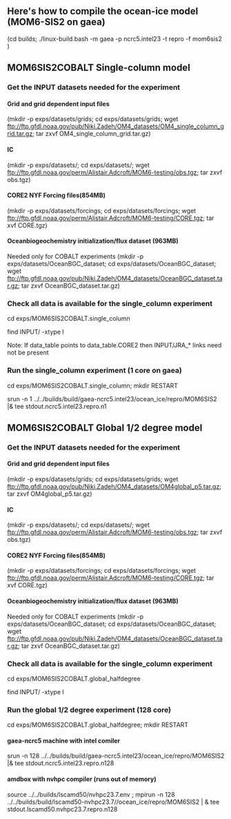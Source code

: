 ## Here's how to compile the ocean-ice model (MOM6-SIS2 on gaea)
(cd builds;  ./linux-build.bash -m gaea -p ncrc5.intel23 -t repro -f mom6sis2 )

## MOM6SIS2COBALT Single-column model

### Get the INPUT datasets needed for the experiment
#### Grid and grid dependent input files
(mkdir -p exps/datasets/grids; cd exps/datasets/grids; wget ftp://ftp.gfdl.noaa.gov/pub/Niki.Zadeh/OM4_datasets/OM4_single_column_grid.tar.gz; tar zxvf OM4_single_column_grid.tar.gz)

#### IC
(mkdir -p exps/datasets/; cd exps/datasets/; wget ftp://ftp.gfdl.noaa.gov/perm/Alistair.Adcroft/MOM6-testing/obs.tgz; tar zxvf obs.tgz)

#### CORE2 NYF Forcing files(854MB)
(mkdir -p exps/datasets/forcings; cd exps/datasets/forcings; wget ftp://ftp.gfdl.noaa.gov/perm/Alistair.Adcroft/MOM6-testing/CORE.tgz; tar xvf CORE.tgz)

#### Oceanbiogeochemistry initialization/flux dataset (963MB)
Needed only for COBALT experiments
(mkdir -p exps/datasets/OceanBGC_dataset;   cd exps/datasets/OceanBGC_dataset;   wget ftp://ftp.gfdl.noaa.gov/pub/Niki.Zadeh/OM4_datasets/OceanBGC_dataset.tar.gz;     tar zxvf OceanBGC_dataset.tar.gz)

### Check all data is available for the single_column experiment
cd exps/MOM6SIS2COBALT.single_column

find INPUT/ -xtype l

Note: If data_table points to data_table.CORE2 then INPUT/JRA_* links need not be present

### Run the single_column experiment (1 core on gaea)
cd exps/MOM6SIS2COBALT.single_column; mkdir RESTART

srun -n 1 ../../builds/build/gaea-ncrc5.intel23/ocean_ice/repro/MOM6SIS2 |& tee stdout.ncrc5.intel23.repro.n1

## MOM6SIS2COBALT Global 1/2 degree model

### Get the INPUT datasets needed for the experiment
#### Grid and grid dependent input files
(mkdir -p exps/datasets/grids; cd exps/datasets/grids; wget ftp://ftp.gfdl.noaa.gov/pub/Niki.Zadeh/OM4_datasets/OM4global_p5.tar.gz; tar zxvf OM4global_p5.tar.gz)

#### IC
(mkdir -p exps/datasets/; cd exps/datasets/; wget ftp://ftp.gfdl.noaa.gov/perm/Alistair.Adcroft/MOM6-testing/obs.tgz; tar zxvf obs.tgz)

#### CORE2 NYF Forcing files(854MB)
(mkdir -p exps/datasets/forcings; cd exps/datasets/forcings; wget ftp://ftp.gfdl.noaa.gov/perm/Alistair.Adcroft/MOM6-testing/CORE.tgz; tar xvf CORE.tgz)

#### Oceanbiogeochemistry initialization/flux dataset (963MB)
Needed only for COBALT experiments
(mkdir -p exps/datasets/OceanBGC_dataset;   cd exps/datasets/OceanBGC_dataset;   wget ftp://ftp.gfdl.noaa.gov/pub/Niki.Zadeh/OM4_datasets/OceanBGC_dataset.tar.gz;     tar zxvf OceanBGC_dataset.tar.gz)

### Check all data is available for the single_column experiment
cd exps/MOM6SIS2COBALT.global_halfdegree

find INPUT/ -xtype l

### Run the global 1/2 degree experiment (128 core)
cd exps/MOM6SIS2COBALT.global_halfdegree; mkdir RESTART

#### gaea-ncrc5 machine with intel comiler
srun -n 128 ../../builds/build/gaea-ncrc5.intel23/ocean_ice/repro/MOM6SIS2 |& tee stdout.ncrc5.intel23.repro.n128

#### amdbox with nvhpc compiler (runs out of memory)
source ../../builds/lscamd50/nvhpc23.7.env ; mpirun -n 128 ../../builds/build/lscamd50-nvhpc23.7//ocean_ice/repro/MOM6SIS2 | & tee stdout.lscamd50.nvhpc23.7.repro.n128

